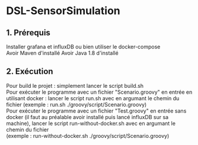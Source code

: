 # DSL-SensorSimulation

## 1. Prérequis
Installer grafana et influxDB ou bien utiliser le docker-compose  
Avoir Maven d'installé
Avoir Java 1.8 d'installé  

## 2. Exécution

Pour build le projet : simplement lancer le script build.sh  
Pour exécuter le programme avec un fichier "Scenario.groovy" en entrée en utilisant docker : 
lancer le script run.sh avec en argumant le chemin du fichier (exemple : run.sh ./groovy/script/Scenario.groovy)  
Pour exécuter le programme avec un fichier "Test.groovy" en entrée sans docker (il faut au préalable avoir installé puis lancé influxDB sur sa machine), lancer le script run-without-docker.sh avec en argumant le chemin du fichier  
(exemple : run-without-docker.sh ./groovy/script/Scenario.groovy)
